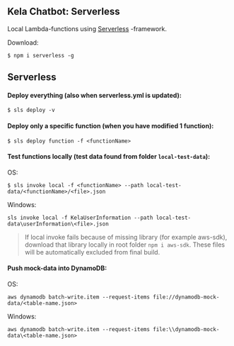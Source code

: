 Kela Chatbot: Serverless
------------------------

Local Lambda-functions using [Serverless](https://serverless.com/) -framework.

Download: 
```
$ npm i serverless -g
```


Serverless
----------

#### Deploy everything (also when serverless.yml is updated): 

```
$ sls deploy -v
```

#### Deploy only a specific function (when you have modified 1 function): 
```
$ sls deploy function -f <functionName>
```

#### Test functions locally (test data found from folder `local-test-data`):

OS: 
```
$ sls invoke local -f <functionName> --path local-test-data/<functionName>/<file>.json
```

Windows:
```
sls invoke local -f KelaUserInformation --path local-test-data\userInformation\<file>.json
```
> If local invoke fails because of missing library (for example aws-sdk), download that 
> library locally in root folder `npm i aws-sdk`. These files will be automatically excluded 
> from final build.

#### Push mock-data into DynamoDB:

OS:
```
aws dynamodb batch-write.item --request-items file://dynamodb-mock-data/<table-name.json>
```
Windows:
```
aws dynamodb batch-write.item --request-items file:\\dynamodb-mock-data\<table-name.json>
```


